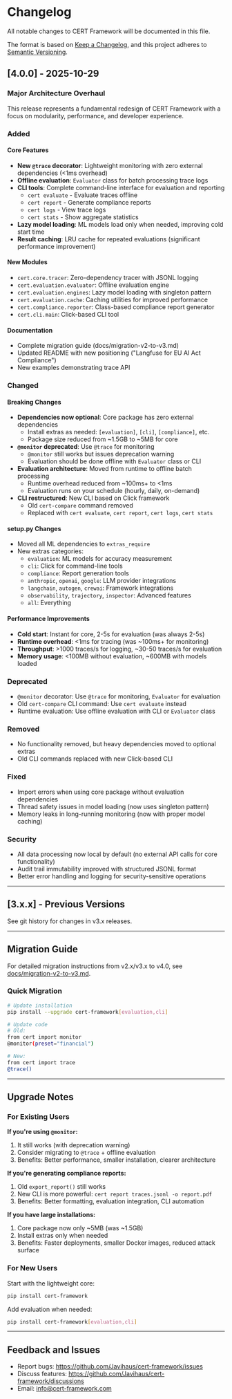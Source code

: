 # Changelog

All notable changes to CERT Framework will be documented in this file.

The format is based on [Keep a Changelog](https://keepachangelog.com/en/1.0.0/),
and this project adheres to [Semantic Versioning](https://semver.org/spec/v2.0.0.html).

## [4.0.0] - 2025-10-29

### Major Architecture Overhaul

This release represents a fundamental redesign of CERT Framework with a focus on modularity, performance, and developer experience.

### Added

#### Core Features
- **New `@trace` decorator**: Lightweight monitoring with zero external dependencies (<1ms overhead)
- **Offline evaluation**: `Evaluator` class for batch processing trace logs
- **CLI tools**: Complete command-line interface for evaluation and reporting
  - `cert evaluate` - Evaluate traces offline
  - `cert report` - Generate compliance reports
  - `cert logs` - View trace logs
  - `cert stats` - Show aggregate statistics
- **Lazy model loading**: ML models load only when needed, improving cold start time
- **Result caching**: LRU cache for repeated evaluations (significant performance improvement)

#### New Modules
- `cert.core.tracer`: Zero-dependency tracer with JSONL logging
- `cert.evaluation.evaluator`: Offline evaluation engine
- `cert.evaluation.engines`: Lazy model loading with singleton pattern
- `cert.evaluation.cache`: Caching utilities for improved performance
- `cert.compliance.reporter`: Class-based compliance report generator
- `cert.cli.main`: Click-based CLI tool

#### Documentation
- Complete migration guide (docs/migration-v2-to-v3.md)
- Updated README with new positioning ("Langfuse for EU AI Act Compliance")
- New examples demonstrating trace API

### Changed

#### Breaking Changes
- **Dependencies now optional**: Core package has zero external dependencies
  - Install extras as needed: `[evaluation]`, `[cli]`, `[compliance]`, etc.
  - Package size reduced from ~1.5GB to ~5MB for core
- **`@monitor` deprecated**: Use `@trace` for monitoring
  - `@monitor` still works but issues deprecation warning
  - Evaluation should be done offline with `Evaluator` class or CLI
- **Evaluation architecture**: Moved from runtime to offline batch processing
  - Runtime overhead reduced from ~100ms+ to <1ms
  - Evaluation runs on your schedule (hourly, daily, on-demand)
- **CLI restructured**: New CLI based on Click framework
  - Old `cert-compare` command removed
  - Replaced with `cert evaluate`, `cert report`, `cert logs`, `cert stats`

#### setup.py Changes
- Moved all ML dependencies to `extras_require`
- New extras categories:
  - `evaluation`: ML models for accuracy measurement
  - `cli`: Click for command-line tools
  - `compliance`: Report generation tools
  - `anthropic`, `openai`, `google`: LLM provider integrations
  - `langchain`, `autogen`, `crewai`: Framework integrations
  - `observability`, `trajectory`, `inspector`: Advanced features
  - `all`: Everything

#### Performance Improvements
- **Cold start**: Instant for core, 2-5s for evaluation (was always 2-5s)
- **Runtime overhead**: <1ms for tracing (was ~100ms+ for monitoring)
- **Throughput**: >1000 traces/s for logging, ~30-50 traces/s for evaluation
- **Memory usage**: <100MB without evaluation, ~600MB with models loaded

### Deprecated

- `@monitor` decorator: Use `@trace` for monitoring, `Evaluator` for evaluation
- Old `cert-compare` CLI command: Use `cert evaluate` instead
- Runtime evaluation: Use offline evaluation with CLI or `Evaluator` class

### Removed

- No functionality removed, but heavy dependencies moved to optional extras
- Old CLI commands replaced with new Click-based CLI

### Fixed

- Import errors when using core package without evaluation dependencies
- Thread safety issues in model loading (now uses singleton pattern)
- Memory leaks in long-running monitoring (now with proper model caching)

### Security

- All data processing now local by default (no external API calls for core functionality)
- Audit trail immutability improved with structured JSONL format
- Better error handling and logging for security-sensitive operations

---

## [3.x.x] - Previous Versions

See git history for changes in v3.x releases.

---

## Migration Guide

For detailed migration instructions from v2.x/v3.x to v4.0, see [docs/migration-v2-to-v3.md](docs/migration-v2-to-v3.md).

### Quick Migration

```bash
# Update installation
pip install --upgrade cert-framework[evaluation,cli]

# Update code
# Old:
from cert import monitor
@monitor(preset="financial")

# New:
from cert import trace
@trace()
```

---

## Upgrade Notes

### For Existing Users

**If you're using `@monitor`:**
1. It still works (with deprecation warning)
2. Consider migrating to `@trace` + offline evaluation
3. Benefits: Better performance, smaller installation, clearer architecture

**If you're generating compliance reports:**
1. Old `export_report()` still works
2. New CLI is more powerful: `cert report traces.jsonl -o report.pdf`
3. Benefits: Better formatting, evaluation integration, CLI automation

**If you have large installations:**
1. Core package now only ~5MB (was ~1.5GB)
2. Install extras only when needed
3. Benefits: Faster deployments, smaller Docker images, reduced attack surface

### For New Users

Start with the lightweight core:
```bash
pip install cert-framework
```

Add evaluation when needed:
```bash
pip install cert-framework[evaluation,cli]
```

---

## Feedback and Issues

- Report bugs: https://github.com/Javihaus/cert-framework/issues
- Discuss features: https://github.com/Javihaus/cert-framework/discussions
- Email: info@cert-framework.com

